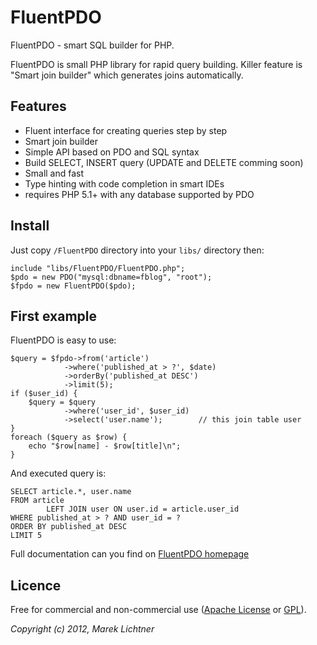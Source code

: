 # FluentPDO

FluentPDO - smart SQL builder for PHP.

FluentPDO is small PHP library for rapid query building. Killer feature is "Smart join builder" which generates joins automatically.

## Features

- Fluent interface for creating queries step by step
- Smart join builder
- Simple API based on PDO and SQL syntax
- Build SELECT, INSERT query (UPDATE and DELETE comming soon)
- Small and fast
- Type hinting with code completion in smart IDEs
- requires PHP 5.1+ with any database supported by PDO

## Install

Just copy `/FluentPDO` directory into your `libs/` directory then:

	include "libs/FluentPDO/FluentPDO.php";
	$pdo = new PDO("mysql:dbname=fblog", "root");
	$fpdo = new FluentPDO($pdo);
	
## First example

FluentPDO is easy to use:

	$query = $fpdo->from('article')
				->where('published_at > ?', $date)
				->orderBy('published_at DESC')
				->limit(5);
	if ($user_id) {
		$query = $query
				->where('user_id', $user_id)
				->select('user.name');        // this join table user
	}
	foreach ($query as $row) {
		echo "$row[name] - $row[title]\n";
	}

And executed query is:

	SELECT article.*, user.name
	FROM article
    		LEFT JOIN user ON user.id = article.user_id
	WHERE published_at > ? AND user_id = ?
	ORDER BY published_at DESC
	LIMIT 5


Full documentation can you find on [FluentPDO homepage](http://fluentpdo.com)

## Licence

Free for commercial and non-commercial use ([Apache License](http://www.apache.org/licenses/LICENSE-2.0.html) or [GPL](http://www.gnu.org/licenses/gpl-2.0.html)).

*Copyright (c) 2012, Marek Lichtner*

